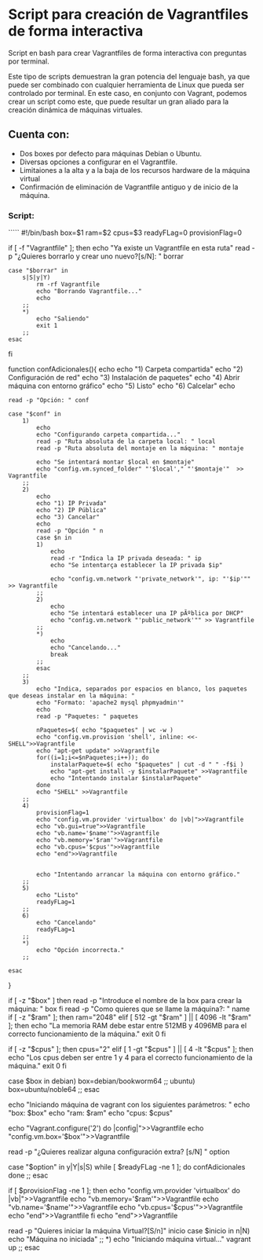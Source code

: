 # Script para creación de Vagrantfiles de forma interactiva
<p>Script en bash para crear Vagrantfiles de forma interactiva con preguntas por terminal.</p>
<p>Este tipo de scripts demuestran la gran potencia del lenguaje bash, ya que puede ser combinado con cualquier herramienta de Linux que pueda ser controlado por terminal.
En este caso, en conjunto con Vagrant, podemos crear un script como este, que puede resultar un gran aliado para la creación dinámica de máquinas virtuales.</p>
<h2>Cuenta con:</h2>
<ul>
  <li>Dos boxes por defecto para máquinas Debian o Ubuntu.</li>
  <li>Diversas opciones a configurar en el Vagrantfile.</li>
  <li>Limitaiones a la alta y a la baja de los recursos hardware de la máquina virtual</li>
  <li>Confirmación de eliminación de Vagrantfile antiguo y de inicio de la máquina.</li>
</ul>

<h3>Script:</h3>
`````
#!/bin/bash
box=$1
ram=$2
cpus=$3
readyFLag=0
provisionFlag=0

if [ -f "Vagrantfile" ]; then
    echo "Ya existe un Vagrantfile en esta ruta"
    read -p "¿Quieres borrarlo y crear uno nuevo?[s/N]: " borrar

    case "$borrar" in
        s|S|y|Y)
            rm -rf Vagrantfile
            echo "Borrando Vagrantfile..."
            echo
        ;;
        *) 
            echo "Saliendo"
            exit 1
        ;;
    esac
    

fi

function confAdicionales(){
    echo
    echo "1) Carpeta compartida"
    echo "2) Configuración de red"
    echo "3) Instalación de paquetes"
    echo "4) Abrir máquina con entorno gráfico"
    echo "5) Listo"
    echo "6) Calcelar"
    echo

    read -p "Opción: " conf

    case "$conf" in
        1) 
            echo
            echo "Configurando carpeta compartida..."
            read -p "Ruta absoluta de la carpeta local: " local
            read -p "Ruta absoluta del montaje en la máquina: " montaje

            echo "Se intentará montar $local en $montaje"
            echo "config.vm.synced_folder" "'$local'," "'$montaje'"  >> Vagrantfile
        ;;
        2)
            echo
            echo "1) IP Privada"
            echo "2) IP Pública"
            echo "3) Cancelar"
            echo
            read -p "Opción " n
            case $n in
            1)
                echo
                read -r "Indica la IP privada deseada: " ip
                echo "Se intentarça establecer la IP privada $ip"

                echo "config.vm.network "'private_network'", ip: "'$ip'"" >> Vagrantfile
            ;;
            2)
                echo
                echo "Se intentará establecer una IP pÃºblica por DHCP"
                echo "config.vm.network "'public_network'"" >> Vagrantfile
            ;;
            *)
                echo
                echo "Cancelando..."
                break
            ;;
            esac
        ;;
        3)
            echo "Indica, separados por espacios en blanco, los paquetes que deseas instalar en la máquina: "
            echo "Formato: 'apache2 mysql phpmyadmin'"
            echo
            read -p "Paquetes: " paquetes
            
            nPaquetes=$( echo "$paquetes" | wc -w )
            echo "config.vm.provision 'shell', inline: <<-SHELL">>Vagrantfile
            echo "apt-get update" >>Vagrantfile
            for((i=1;i<=$nPaquetes;i++)); do
                instalarPaquete=$( echo "$paquetes" | cut -d " " -f$i )
                echo "apt-get install -y $instalarPaquete" >>Vagrantfile
                echo "Intentando instalar $instalarPaquete"
            done
            echo "SHELL" >>Vagrantfile          
        ;;
        4)
            provisionFlag=1
            echo "config.vm.provider 'virtualbox' do |vb|">>Vagrantfile
            echo "vb.gui=true">>Vagrantfile
            echo "vb.name='$name'">>Vagrantfile
            echo "vb.memory='$ram'">>Vagrantfile
            echo "vb.cpus='$cpus'">>Vagrantfile
            echo "end">>Vagrantfile


            echo "Intentando arrancar la máquina con entorno gráfico."
        ;;
        5)
            echo "Listo"
            readyFLag=1
        ;;
        6)
            echo "Cancelando"
            readyFLag=1
        ;;
        *)
            echo "Opción incorrecta."
        ;;
           
    esac
    
}

if [ -z "$box" ]
then
    read -p "Introduce el nombre de la box para crear la máquina: " box
fi
read -p "Como quieres que se llame la máquina?: " name
if [ -z "$ram" ];
then
    ram="2048"
elif [ 512 -gt "$ram" ] || [ 4096 -lt "$ram" ];
then
    echo "La memoria RAM debe estar entre 512MB y 4096MB para el correcto funcionamiento de la máquina."
    exit 0
fi

if [ -z "$cpus" ];
then
    cpus="2"
elif [ 1 -gt "$cpus" ] || [ 4 -lt "$cpus" ];
then
    echo "Los cpus deben ser entre 1 y 4 para el correcto funcionamiento de la máquina."
    exit 0
fi

case $box in
    debian)
        box=debian/bookworm64
    ;;
    ubuntu)
        box=ubuntu/noble64
    ;;
esac

echo "Iniciando máquina de vagrant con los siguientes parámetros: "
echo "box: $box"
echo "ram: $ram"
echo "cpus: $cpus"

echo "Vagrant.configure('2') do |config|">>Vagrantfile
echo "config.vm.box='$box'">>Vagrantfile


read -p "¿Quieres realizar alguna configuración extra? [s/N] " option

case "$option" in
y|Y|s|S)
    while [ $readyFLag -ne 1 ]; do
        confAdicionales
    done
;;
esac

if [ $provisionFlag -ne  1 ]; then
    echo "config.vm.provider 'virtualbox' do |vb|">>Vagrantfile
    echo "vb.memory='$ram'">>Vagrantfile
    echo "vb.name='$name'">>Vagrantfile
    echo "vb.cpus='$cpus'">>Vagrantfile
    echo "end">>Vagrantfile
fi
echo "end">>Vagrantfile


read -p "Quieres iniciar la máquina Virtual?[S/n]" inicio
case $inicio in
n|N)
    echo "Máquina no iniciada"
;;
*)
    echo "Iniciando máquina virtual..."
    vagrant up
;;
esac

`````
